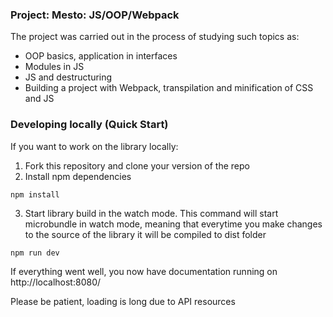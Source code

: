 ### Project: Mesto: JS/OOP/Webpack

The project was carried out in the process of studying such topics as:
- OOP basics, application in interfaces
- Modules in JS
- JS and destructuring
- Building a project with Webpack, transpilation and minification of CSS and JS

### Developing locally (Quick Start)
If you want to work on the library locally:

1. Fork this repository and clone your version of the repo
2. Install npm dependencies
  ```
  npm install
  ```
3. Start library build in the watch mode. This command will start microbundle in watch mode, meaning that everytime you make changes to the source of the library it will be compiled to dist folder
  ```
  npm run dev
  ```
If everything went well, you now have documentation running on http://localhost:8080/

Please be patient, loading is long due to API resources

